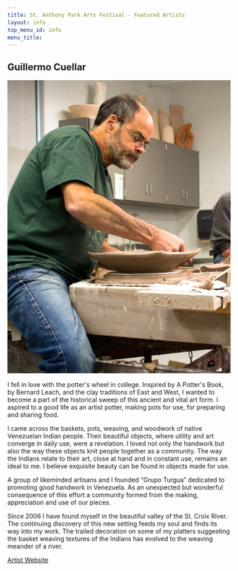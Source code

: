 ```yaml
---
title: St. Anthony Park Arts Festival - Featured Artists
layout: info
top_menu_id: info
menu_title:
---
```


## Guillermo Cuellar

[<img class='featured leftpic' src='/images/past_artists/CuellarWorking.jpg'>](http://www.guillermopottery.com)

I fell in love with the potter's wheel in college.  Inspired by A Potter's Book, by Bernard Leach, and the clay traditions of East and West, I wanted to become a part of the historical sweep of this ancient and vital art form. I aspired to a good life as an artist potter, making pots for use, for preparing and sharing food. 

I came across the baskets, pots, weaving, and woodwork of native Venezuelan Indian people. Their beautiful objects, where utility and art converge in daily use, were a revelation. I loved not only the handwork but also the way these objects knit people together as a community.  The way the Indians relate to their art, close at hand and in constant use, remains an ideal to me. I believe exquisite beauty can be found in objects made for use.
 
A group of likeminded artisans and I founded “Grupo Turgua” dedicated to promoting good handwork in Venezuela. As an unexpected but wonderful consequence of this effort a community formed from the making, appreciation and use of our pieces.
 
Since 2006 I have found myself in the beautiful valley of the St. Croix River. The continuing discovery of this new setting feeds my soul and finds its way into my work. The trailed decoration on some of my platters suggesting the basket weaving textures of the Indians has evolved to the weaving meander of a river.

[Artist Website](http://www.guillermopottery.com)

